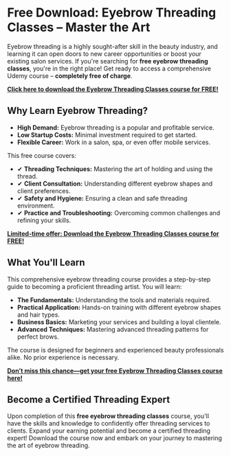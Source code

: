 # Free Download: Eyebrow Threading Classes – Master the Art

Eyebrow threading is a highly sought-after skill in the beauty industry, and learning it can open doors to new career opportunities or boost your existing salon services. If you're searching for **free eyebrow threading classes**, you're in the right place! Get ready to access a comprehensive Udemy course – **completely free of charge**.

[**Click here to download the Eyebrow Threading Classes course for FREE!**](https://udemywork.com/eyebrow-threading-classes)

## Why Learn Eyebrow Threading?

*   **High Demand:** Eyebrow threading is a popular and profitable service.
*   **Low Startup Costs:** Minimal investment required to get started.
*   **Flexible Career:** Work in a salon, spa, or even offer mobile services.

This free course covers:

*   ✔ **Threading Techniques:** Mastering the art of holding and using the thread.
*   ✔ **Client Consultation:** Understanding different eyebrow shapes and client preferences.
*   ✔ **Safety and Hygiene:** Ensuring a clean and safe threading environment.
*   ✔ **Practice and Troubleshooting:** Overcoming common challenges and refining your skills.

[**Limited-time offer: Download the Eyebrow Threading Classes course for FREE!**](https://udemywork.com/eyebrow-threading-classes)

## What You'll Learn

This comprehensive eyebrow threading course provides a step-by-step guide to becoming a proficient threading artist. You will learn:

*   **The Fundamentals:** Understanding the tools and materials required.
*   **Practical Application:** Hands-on training with different eyebrow shapes and hair types.
*   **Business Basics:** Marketing your services and building a loyal clientele.
*   **Advanced Techniques:** Mastering advanced threading patterns for perfect brows.

The course is designed for beginners and experienced beauty professionals alike. No prior experience is necessary.

[**Don’t miss this chance—get your free Eyebrow Threading Classes course here!**](https://udemywork.com/eyebrow-threading-classes)

## Become a Certified Threading Expert

Upon completion of this **free eyebrow threading classes** course, you'll have the skills and knowledge to confidently offer threading services to clients. Expand your earning potential and become a certified threading expert! Download the course now and embark on your journey to mastering the art of eyebrow threading.

